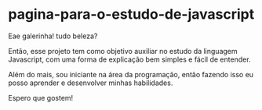 # pagina-para-o-estudo-de-javascript

Eae galerinha! tudo beleza?

Então, esse projeto tem como objetivo auxiliar no estudo da linguagem Javascript, com uma forma de explicação bem simples e fácil de entender.

Além do mais, sou iniciante na área da programação, então fazendo isso eu posso aprender e desenvolver minhas habilidades.

Espero que gostem!